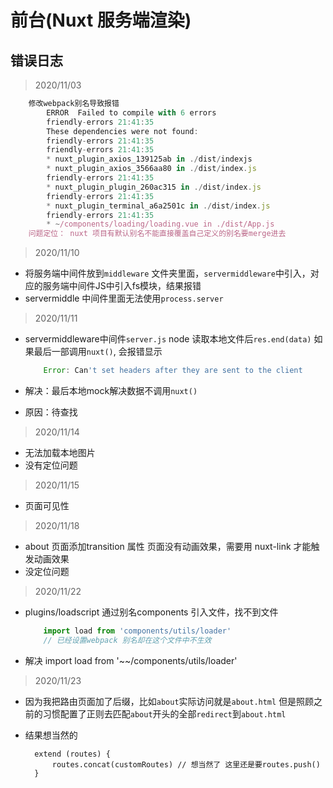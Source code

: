 # 前台(Nuxt 服务端渲染)

## 错误日志

> 2020/11/03

```js
    修改webpack别名导致报错
        ERROR  Failed to compile with 6 errors
        friendly-errors 21:41:35
        These dependencies were not found:
        friendly-errors 21:41:35
        friendly-errors 21:41:35
        * nuxt_plugin_axios_139125ab in ./dist/indexjs
        * nuxt_plugin_axios_3566aa80 in ./dist/index.js
        friendly-errors 21:41:35
        * nuxt_plugin_plugin_260ac315 in ./dist/index.js
        friendly-errors 21:41:35
        * nuxt_plugin_terminal_a6a2501c in ./dist/index.js
        friendly-errors 21:41:35
        * ~/components/loading/loading.vue in ./dist/App.js
    问题定位： nuxt 项目有默认别名不能直接覆盖自己定义的别名要merge进去  
```

>2020/11/10

+ 将服务端中间件放到`middleware` 文件夹里面，`servermiddleware`中引入，对应的服务端中间件JS中引入fs模块，结果报错
+ servermiddle 中间件里面无法使用`process.server`

>2020/11/11

+ servermiddleware中间件`server.js` node 读取本地文件后`res.end(data)` 如果最后一部调用`nuxt()`, 会报错显示

    ```js
        Error: Can't set headers after they are sent to the client
    ```

+ 解决：最后本地mock解决数据不调用`nuxt()`
+ 原因：待查找

> 2020/11/14

+ 无法加载本地图片
+ 没有定位问题

> 2020/11/15

+ 页面可见性

> 2020/11/18

+ about 页面添加transition 属性 页面没有动画效果，需要用 nuxt-link 才能触发动画效果
+ 没定位问题

> 2020/11/22

+ plugins/loadscript 通过别名components 引入文件，找不到文件

    ```js
        import load from 'components/utils/loader'
        // 已经设置webpack 别名却在这个文件中不生效
    ```

+ 解决 import load from '~~/components/utils/loader'

> 2020/11/23

+ 因为我把路由页面加了后缀，比如`about`实际访问就是`about.html` 但是照顾之前的习惯配置了正则去匹配`about`开头的全部`redirect`到`about.html`
+ 结果想当然的

  ```JS
    extend (routes) {
        routes.concat(customRoutes) // 想当然了 这里还是要routes.push()
    }
  ```
